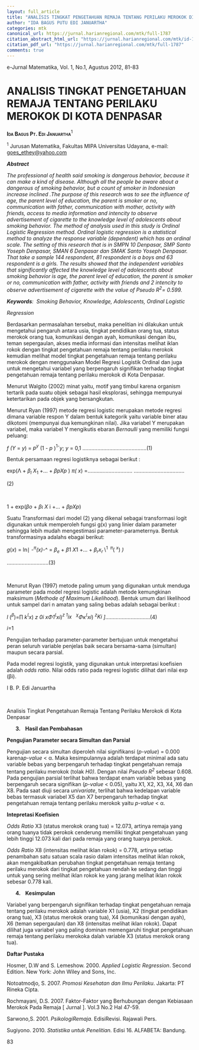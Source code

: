 ```yaml
---
layout: full_article
title: "ANALISIS TINGKAT PENGETAHUAN REMAJA TENTANG PERILAKU MEROKOK DI KOTA DENPASAR"
author: "IDA BAGUS PUTU EDI JANUARTHA"
categories: mtk
canonical_url: https://jurnal.harianregional.com/mtk/full-1787 
citation_abstract_html_url: "https://jurnal.harianregional.com/mtk/id-1787"
citation_pdf_url: "https://jurnal.harianregional.com/mtk/full-1787"  
comments: true
---
```


<p><span class="font8">e-Jurnal Matematika, Vol. 1, No.1, Agustus 2012, 81-83</span></p><a name="caption1"></a>
<h1><a name="bookmark0"></a><span class="font13" style="font-weight:bold;"><a name="bookmark1"></a>ANALISIS TINGKAT PENGETAHUAN REMAJA TENTANG PERILAKU MEROKOK DI KOTA DENPASAR</span></h1>
<p><span class="font9" style="font-weight:bold;font-variant:small-caps;">Ida Bagus Pt. Edi Januartha</span><span class="font9" style="font-variant:small-caps;"><sup>1</sup></span></p>
<p><span class="font10"><sup>1</sup> Jurusan Matematika, Fakultas MIPA Universitas Udayana, </span><span class="font11">e-mail: </span><a href="mailto:goes_ethey@yahoo.com"><span class="font11">goes_ethey@yahoo.com</span></a></p>
<p><span class="font11" style="font-weight:bold;font-style:italic;">Abstract</span></p>
<p><span class="font11" style="font-style:italic;">The professional of health said smoking is dangerous behavior, because it can make a kind of disease. Although all the people be aware about a dangerous of smoking behavior, but a count of smoker in Indonesian increase inclined .The purpose of this research was to see the influence of age, the parent level of education, the parent is smoker or no, communication with father, communication with mother, activity with friends, access to media information and intencity to observe advertisement of cigarette to the knowledge level of adolescents about smoking behavior. The method of analysis used in this study is Ordinal Logistic Regression method. Ordinal logistic regression is a statistical method to analyze the response variable (dependent) which has an ordinal scale. The setting of this research that is in SMPN 10 Denpasar, SMP Santo Yoseph Denpasar, SMAN 6 Denpasar dan SMAK Santo Yoseph Denpasar. That take a sample 144 respondent, 81 respondent is a boys and 63 respondent is a girls. The results showed that the independent variables that significantly affected the knowledge level of adolescents about smoking behavior is age, the parent level of education, the parent is smoker or no, communication with father, activity with friends and </span><span class="font7" style="font-style:italic;">2 </span><span class="font11" style="font-style:italic;">intencity to observe advertisement of cigarette with the value of Pseudo R<sup>2</sup>= 0.599.</span></p>
<p><span class="font11" style="font-weight:bold;font-style:italic;">Keywords</span><span class="font11" style="font-style:italic;">: &nbsp;Smoking Behavior, Knowledge, Adolescents, Ordinal Logistic</span></p>
<p><span class="font11" style="font-style:italic;">Regression</span></p>
<p><span class="font10">Berdasarkan permasalahan tersebut, maka penelitian ini dilakukan untuk mengetahui pengaruh antara usia, tingkat pendidikan orang tua, status merokok orang tua, komunikasi dengan ayah, komunikasi dengan ibu, teman sepergaulan, akses media informasi dan intensitas melihat iklan rokok dengan tingkat pengetahuan remaja tentang perilaku merokok kemudian melihat model tingkat pengetahuan remaja tentang perilaku merokok dengan menggunakan Model Regresi Logistik Ordinal dan juga untuk mengetahui variabel yang berpengaruh signifikan terhadap tingkat pengetahuan remaja tentang perilaku merokok di Kota Denpasar.</span></p>
<p><span class="font10">Menurut Walgito (2002) minat yaitu, motif yang timbul karena organism tertarik pada suatu objek sebagai hasil eksplorasi, sehingga mempunyai ketertarikan pada objek yang bersangkutan.</span></p>
<p><span class="font10">Menurut Ryan (1997) metode regresi logistic merupakan metode regresi dimana variable respon Y dalam bentuk kategorik yaitu variable biner atau dikotomi (mempunyai dua kemungkinan nilai). Jika variabel Y merupakan variabel, maka variabel Y mengikutis ebaran </span><span class="font10" style="font-style:italic;">Bernaulli</span><span class="font10"> yang memiliki fungsi peluang:</span></p>
<p><span class="font11" style="font-style:italic;">f </span><span class="font10" style="font-style:italic;">(</span><span class="font11" style="font-style:italic;">Y</span><span class="font1"> = </span><span class="font11" style="font-style:italic;">y</span><span class="font11">) </span><span class="font1">= </span><span class="font11" style="font-style:italic;">p<sup>y</sup></span><span class="font11"> (1 </span><span class="font1">- </span><span class="font11" style="font-style:italic;">p</span><span class="font11"> )</span><span class="font10"><sup>1</sup></span><span class="font0"><sup>-</sup></span><span class="font6" style="font-style:italic;">y</span><span class="font11">; </span><span class="font11" style="font-style:italic;">y</span><span class="font1"> = </span><span class="font11">0,1 ...........................................</span><span class="font10">(1)</span></p>
<p><span class="font10">Bentuk persamaan regresi logistiknya sebagai berikut :</span></p>
<p><span class="font11">exp(Λ </span><span class="font1">+ </span><span class="font1" style="font-style:italic;">β</span><span class="font11" style="font-style:italic;"><sub>l</sub> X</span><span class="font11"><sub>1</sub> </span><span class="font1">+</span><span class="font11">... </span><span class="font1">+ </span><span class="font1" style="font-style:italic;">β</span><span class="font6" style="font-style:italic;">p</span><span class="font11" style="font-style:italic;">X</span><span class="font6" style="font-style:italic;">p</span><span class="font11"> ) </span><span class="font1" style="font-style:italic;">π</span><span class="font10" style="font-style:italic;">( </span><span class="font11" style="font-style:italic;">x</span><span class="font11">) =.............................. ..................................</span></p>
<div>
<p><span class="font10">(2)</span></p>
</div><br clear="all">
<p><span class="font11">1 </span><span class="font1">+ </span><span class="font11">exp(</span><span class="font1" style="font-style:italic;">β</span><span class="font6" style="font-style:italic;">o</span><span class="font1"> + </span><span class="font1" style="font-style:italic;">β</span><span class="font6" style="font-style:italic;">ι </span><span class="font11" style="font-style:italic;">X</span><span class="font6"> i </span><span class="font1">+</span><span class="font11">... </span><span class="font1">+ </span><span class="font1" style="font-style:italic;">β</span><span class="font6" style="font-style:italic;">p</span><span class="font11" style="font-style:italic;">X</span><span class="font6" style="font-style:italic;">p</span><span class="font11">)</span></p>
<p><span class="font10">Suatu Transformasi dari model (2) yang dikenal sebagai transformasi logit digunakan untuk memperoleh fungsi g(x) yang linier dalam parameter sehingga lebih mudah mengestimasi parameter-parameternya. Bentuk transformasinya adalahs ebagai berikut:</span></p>
<p><span class="font11" style="font-style:italic;">g</span><span class="font11">(</span><span class="font11" style="font-style:italic;">x</span><span class="font11">) </span><span class="font12">= </span><span class="font11">ln</span><span class="font4">∣</span><span class="font12"> </span><span class="font12" style="font-style:italic;">-<sup>π</sup></span><span class="font11" style="font-style:italic;">(x)-</span><span class="font12">^ = </span><span class="font12" style="font-style:italic;">β</span><span class="font6" style="font-style:italic;"><sub>e</sub></span><span class="font12"> + </span><span class="font12" style="font-style:italic;">β</span><span class="font6">1 </span><span class="font11" style="font-style:italic;">X</span><span class="font6">1 </span><span class="font12">+</span><span class="font11">... </span><span class="font12">+ </span><span class="font12" style="font-style:italic;">β</span><span class="font11" style="font-style:italic;"><sub>r</sub>x<sub>r </sub></span><span class="font12">\</span><span class="font14"><sup>1 &nbsp;</sup></span><span class="font12" style="font-style:italic;"><sup>π</sup></span><span class="font11">( </span><span class="font11" style="font-style:italic;"><sup>x</sup></span><span class="font11">) </span><span class="font12" style="font-style:italic;">)</span></p>
<div>
<p><span class="font10">……………………….(3)</span></p>
</div><br clear="all">
<p><span class="font10">Menurut Ryan (1997) metode paling umum yang digunakan untuk menduga parameter pada model regresi logistic adalah metode kemungkinan maksimum (</span><span class="font10" style="font-style:italic;">Methode of Maximum Likelihood</span><span class="font10">). Bentuk umum dari likelihood untuk sampel dari n amatan yang saling bebas adalah sebagai berikut :</span></p>
<p><span class="font10" style="font-style:italic;">l</span><span class="font10"> (</span><span class="font1" style="font-style:italic;"><sup>β</sup></span><span class="font10">)</span><span class="font1">=</span><span class="font14">∏ </span><span class="font1" style="font-style:italic;">k</span><span class="font2"><sup>(</sup></span><span class="font10" style="font-style:italic;">x</span><span class="font2">) </span><span class="font6" style="font-style:italic;">z </span><span class="font5" style="font-style:italic;">0i </span><span class="font10" style="font-style:italic;">x</span><span class="font1" style="font-style:italic;">Φ</span><span class="font6" style="font-style:italic;">1</span><span class="font2"><sup>(</sup></span><span class="font10" style="font-style:italic;">x</span><span class="font6" style="font-style:italic;">i</span><span class="font2">)</span><span class="font5" style="font-style:italic;"><sup>z 1</sup>i</span><span class="font10" style="font-style:italic;">x &nbsp;&nbsp;<sup>χ</sup></span><span class="font1" style="font-style:italic;">Φ</span><span class="font6" style="font-style:italic;">κ</span><span class="font2"><sup>(</sup></span><span class="font10" style="font-style:italic;">x</span><span class="font6" style="font-style:italic;">i</span><span class="font2">) </span><span class="font5" style="font-style:italic;"><sup>z</sup>Ki </span><span class="font3" style="font-style:italic;">]</span><span class="font10">..............................(4)</span></p>
<p><span class="font6" style="font-style:italic;">i</span><span class="font0">=</span><span class="font6">1</span></p>
<p><span class="font10">Pengujian terhadap parameter-parameter bertujuan untuk mengetahui peran seluruh variable penjelas baik secara bersama-sama (simultan) maupun secara parsial.</span></p>
<p><span class="font10">Pada model regresi logistik, yang digunakan untuk interpretasi koefisien adalah </span><span class="font10" style="font-style:italic;">odds ratio</span><span class="font10">. Nilai odds ratio pada regresi logistic dilihat dari nilai exp (β</span><span class="font6">i</span><span class="font10">).</span></p>
<div>
<p><span class="font8">I B. P. Edi Januartha</span></p>
</div><br clear="all">
<p><span class="font8">Analisis Tingkat Pengetahuan Remaja Tentang Perilaku Merokok di Kota Denpasar</span></p>
<ul style="list-style:none;"><li>
<p><span class="font11" style="font-weight:bold;">3. &nbsp;&nbsp;&nbsp;Hasil dan Pembahasan</span></p></li></ul>
<p><span class="font10" style="font-weight:bold;">Pengujian Parameter secara Simultan dan Parsial</span></p>
<p><span class="font10">Pengujian secara simultan diperoleh nilai signifikansi (</span><span class="font10" style="font-style:italic;">p-value</span><span class="font10">) = 0.000 karena</span><span class="font10" style="font-style:italic;">p-value</span><span class="font10"> &lt;&nbsp;α. Maka kesimpulannya adalah terdapat minimal ada satu variable bebas yang berpengaruh terhadap tingkat pengetahuan remaja tentang perilaku merokok (tolak </span><span class="font10" style="font-style:italic;">H</span><span class="font6" style="font-style:italic;">0)</span><span class="font10">. Dengan nilai </span><span class="font10" style="font-style:italic;">Pseudo R</span><span class="font11" style="font-style:italic;"><sup>2</sup></span><span class="font10"> sebesar 0.608. Pada pengujian parsial terlihat bahwa terdapat enam variable bebas yang berpengaruh secara signifikan (</span><span class="font10" style="font-style:italic;">p-value</span><span class="font10"> &lt;&nbsp;0.05), yaitu X</span><span class="font6">1</span><span class="font10">, X</span><span class="font6">2</span><span class="font10">, X</span><span class="font6">3</span><span class="font10">, X</span><span class="font6">4</span><span class="font10">, X</span><span class="font6">6 </span><span class="font10">dan X</span><span class="font6">8</span><span class="font10">. Pada saat diuji secara </span><span class="font10" style="font-style:italic;">univariate</span><span class="font10">, terlihat bahwa kedelapan variable bebas termasuk variabel X</span><span class="font6">5 </span><span class="font10">dan X</span><span class="font6">7 </span><span class="font10">berpengaruh terhadap tingkat pengetahuan remaja tentang perilaku merokok yaitu </span><span class="font10" style="font-style:italic;">p-value</span><span class="font10"> &lt;&nbsp;α.</span></p>
<p><span class="font10" style="font-weight:bold;">Intepretasi Koefisien</span></p>
<p><span class="font10" style="font-style:italic;">Odds Ratio</span><span class="font10"> X</span><span class="font6">3 </span><span class="font10">(status merokok orang tua) = 12.073, artinya remaja yang orang tuanya tidak perokok cenderung memiliki tingkat pengetahuan yang lebih tinggi 12.073 kali dari pada remaja yang orang tuanya perokok.</span></p>
<p><span class="font10" style="font-style:italic;">Odds Ratio</span><span class="font10"> X</span><span class="font6">8 </span><span class="font10">(intensitas melihat iklan rokok) = 0.778, artinya setiap penambahan satu satuan scala rasio dalam intensitas melihat iklan rokok, akan mengakibatkan perubahan tingkat pengetahuan remaja tentang perilaku merokok dari tingkat pengetahuan rendah ke sedang dan tinggi untuk yang sering melihat iklan rokok ke yang jarang melihat iklan rokok sebesar 0.778 kali.</span></p>
<ul style="list-style:none;"><li>
<p><span class="font11" style="font-weight:bold;">4. &nbsp;&nbsp;&nbsp;Kesimpulan</span></p></li></ul>
<p><span class="font10">Variabel yang berpengaruh signifikan terhadap tingkat pengetahuan remaja tentang perilaku merokok adalah variable X</span><span class="font6">1 </span><span class="font10">(usia), X</span><span class="font6">2 </span><span class="font10">(tingkat pendidikan orang tua), X</span><span class="font6">3 </span><span class="font10">(status merokok orang tua), X</span><span class="font6">4 </span><span class="font10">(komunikasi dengan ayah), X</span><span class="font6">6 </span><span class="font10">(teman sepergaulan) dan X</span><span class="font6">8 </span><span class="font10">(intensitas melihat iklan rokok). Dapat dilihat juga variabel yang paling dominan memengaruhi tingkat pengetahuan remaja tentang perilaku merokoka dalah variable X</span><span class="font6">3 </span><span class="font10">(status merokok orang tua).</span></p>
<p><span class="font11" style="font-weight:bold;">Daftar Pustaka</span></p>
<p><span class="font10">Hosmer, D.W and S. Lemeshow. 2000. </span><span class="font10" style="font-style:italic;">Applied Logistic Regression</span><span class="font10">. Second Edition. New York: John Wiley and Sons, Inc.</span></p>
<p><span class="font10">Notoatmodjo, S. 2007. </span><span class="font10" style="font-style:italic;">Promosi Kesehatan dan Ilmu Perilaku</span><span class="font10">. Jakarta: PT Rineka Cipta.</span></p>
<p><span class="font10">Rochmayani, D.S. 2007. Faktor-Faktor yang Berhubungan dengan Kebiasaan Merokok Pada Remaja [ Jurnal ]. Vol.3 No.2 Hal 47-59.</span></p>
<p><span class="font10">Sarwono,S. 2001. </span><span class="font10" style="font-style:italic;">PsikologiRemaja</span><span class="font10">. EdisiRevisi. Rajawali Pers.</span></p>
<p><span class="font10">Sugiyono. 2010. </span><span class="font10" style="font-style:italic;">Statistika untuk Penelitian.</span><span class="font10"> Edisi 16. ALFABETA: Bandung.</span></p>
<p><span class="font9">83</span></p>